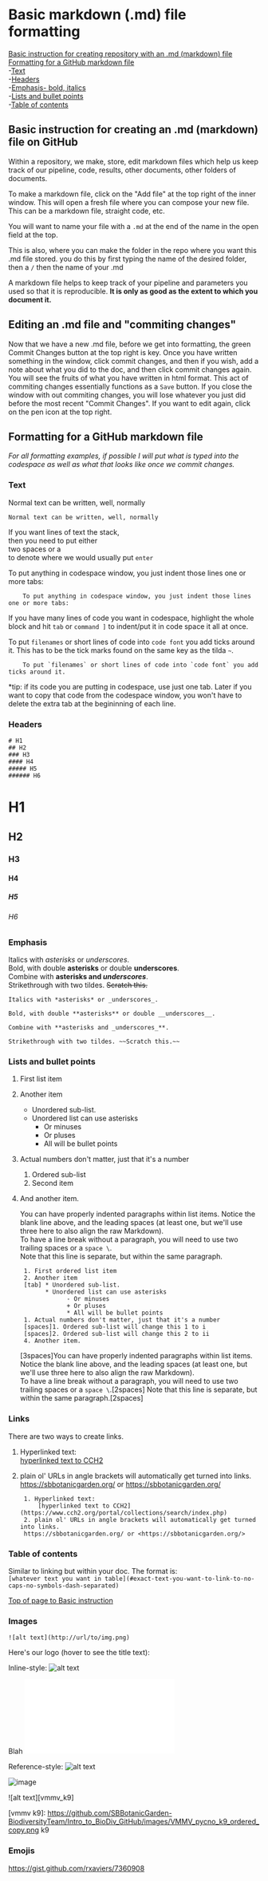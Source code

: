 # Basic markdown (.md) file formatting
[Basic instruction for creating repository with an .md (markdown) file](#basic-instruction-for-creating-repository-with-an-md-markdown-file)  \
[Formatting for a GitHub markdown file](#Formatting-for-a-github-markdown-file)  \
-[Text](#text)  \
-[Headers](#headers)  \
-[Emphasis- bold, italics](#emphasis)  \
-[Lists and bullet points](lists-and-bullet-points)  \
-[Table of contents](#table-of-contents)  

## Basic instruction for creating an .md (markdown) file on GitHub
Within a repository, we make, store, edit markdown files which help us keep track of our pipeline, code, results, other documents, other folders of documents. 

To make a markdown file, click on the "Add file" at the top right of the inner window. This will open a fresh file where you can compose your new file. This can be a markdown file, straight code, etc. 

You will want to name your file with a `.md` at the end of the name in the open field at the top.

This is also, where you can make the folder in the repo where you want this .md file stored. you do this by first typing the name of the desired folder, then a `/` then the name of your .md

A markdown file helps to keep track of your pipeline and parameters you used so that it is reproducible. **It is only as good as the extent to which you document it.** 

## Editing an .md file and "commiting changes"
Now that we have a new .md file, before we get into formatting, the green Commit Changes button at the top right is key. Once you have written something in the window, click commit changes, and then if you wish, add a note about what you did to the doc, and then click commit changes again. You will see the fruits of what you have written in html format. This act of commiting changes essentially functions as a `Save` button. If you close the window with out commiting changes, you will lose whatever you just did before the most recent "Commit Changes". If you want to edit again, click on the pen icon at the top right. 

## Formatting for a GitHub markdown file
*For all formatting examples, if possible I will put what is typed into the codespace as well as what that looks like once we commit changes.*
### Text
Normal text can be written, well, normally

    Normal text can be written, well, normally

If you want lines of text the stack,  
then you need to put either  
two spaces or a \
to denote where we would usually put `enter`

To put anything in codespace window, you just indent those lines one or more tabs:

        To put anything in codespace window, you just indent those lines one or more tabs:
If you have many lines of code you want in codespace, highlight the whole block and hit `tab` or `command ]` to indent/put it in code space it all at once.

To put `filenames` or short lines of code into `code font` you add ticks around it. This has to be the tick marks found on the same key as the tilda `~`. 

        To put `filenames` or short lines of code into `code font` you add ticks around it.

*tip: if its code you are putting in codespace, use just one tab. Later if you want to copy that code from the codespace window, you won't have to delete the extra tab at the begininning of each line.
### Headers
    # H1
    ## H2
    ### H3
    #### H4
    ##### H5
    ###### H6
# H1
## H2
### H3
#### H4
##### H5
###### H6

### Emphasis

Italics with *asterisks* or _underscores_. \
Bold, with double **asterisks** or double __underscores__. \
Combine with **asterisks and _underscores_**. \
Strikethrough with two tildes. ~~Scratch this.~~

    Italics with *asterisks* or _underscores_.

    Bold, with double **asterisks** or double __underscores__.

    Combine with **asterisks and _underscores_**.

    Strikethrough with two tildes. ~~Scratch this.~~

### Lists and bullet points

1. First list item
2. Another item
      * Unordered sub-list.
      * Unordered list can use asterisks
           - Or minuses
           + Or pluses
           * All will be bullet points
1. Actual numbers don't matter, just that it's a number
      1. Ordered sub-list
      2. Second item
4. And another item.

   You can have properly indented paragraphs within list items. Notice the blank line above, and the leading spaces (at least one, but we'll use three here to also align the raw Markdown). \
   To have a line break without a paragraph, you will need to use two trailing spaces or a `space \`.  
   Note that this line is separate, but within the same paragraph.  

        1. First ordered list item
        2. Another item
        [tab] * Unordered sub-list.
              * Unordered list can use asterisks
                    - Or minuses
                    + Or pluses
                    * All will be bullet points
        1. Actual numbers don't matter, just that it's a number
        [spaces]1. Ordered sub-list will change this 1 to i 
        [spaces]2. Ordered sub-list will change this 2 to ii
        4. Another item.
  
      [3spaces]You can have properly indented paragraphs within list items. Notice the blank line above, and the leading spaces (at least one, but we'll use three here to also align the raw Markdown). \
      To have a line break without a paragraph, you will need to use two trailing spaces or a `space \`.[2spaces]
      Note that this line is separate, but within the same paragraph.[2spaces]
  
### Links
There are two ways to create links.
1. Hyperlinked text:  
    [hyperlinked text to CCH2](https://www.cch2.org/portal/collections/search/index.php)  
2. plain ol' URLs in angle brackets will automatically get turned into links.  
https://sbbotanicgarden.org/ or <https://sbbotanicgarden.org/>  

        1. Hyperlinked text: 
            [hyperlinked text to CCH2](https://www.cch2.org/portal/collections/search/index.php)  
        2. plain ol' URLs in angle brackets will automatically get turned into links.  
        https://sbbotanicgarden.org/ or <https://sbbotanicgarden.org/>
   
### Table of contents
Similar to linking but within your doc. The format is:  
`[whatever text you want in table](#exact-text-you-want-to-link-to-no-caps-no-symbols-dash-separated)`

[Top of page to Basic instruction](#basic-instruction-for-creating-repository-with-an-md-markdown-file)

### Images
`![alt text](http://url/to/img.png)`  

Here's our logo (hover to see the title text):

Inline-style: 
![alt text](/images/icon48.png "Logo Title Text 1")  

Blah
![alt text](images/VMMV_pycno_k9_ordered.pdf "k9")  

Reference-style: 
![alt text][logo]

[logo]: https://github.com/adam-p/markdown-here/raw/master/src/common/images/icon48.png "Logo Title Text 2"


![image](https://github.com/SBBotanicGarden-BiodiversityTeam/Intro_to_BioDiv_GitHub/images/VMMV_pycno_k9_ordered_copy.png "VMMV k=9")

![alt text][vmmv_k9]

[vmmv k9]: https://github.com/SBBotanicGarden-BiodiversityTeam/Intro_to_BioDiv_GitHub/images/VMMV_pycno_k9_ordered_copy.png k9

### Emojis

https://gist.github.com/rxaviers/7360908
